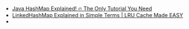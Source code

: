 - [Java HashMap Explained! 🔥 The Only Tutorial You Need](https://www.youtube.com/watch?v=tNRLAEuKn1w)
- [LinkedHashMap Explained in Simple Terms | LRU Cache Made EASY](https://www.youtube.com/watch?v=Qd-3Xj8h0EE)
- 